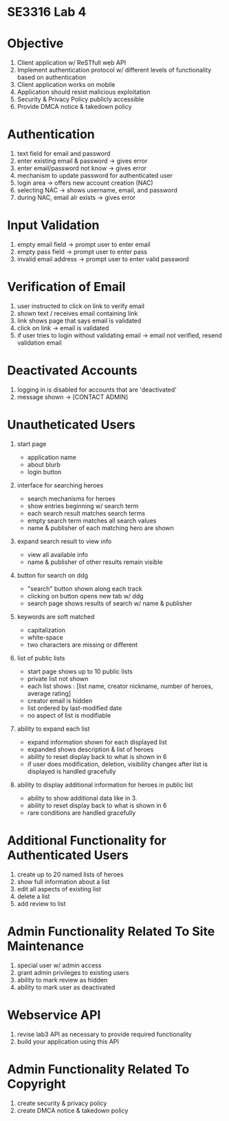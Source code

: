 # SE3316 Lab 4

# Objective
1. Client application w/ ReSTfull web API
2. Implement authentication protocol w/ different levels of functionality based on authentication
3. Client application works on mobile
4. Application should resist malicious exploitation
5. Security & Privacy Policy publicly accessible
6. Provide DMCA notice & takedown policy

# Authentication
1. text field for email and password
2. enter existing email & password -> gives error
3. enter email/password not know -> gives error
4. mechanism to update password for authenticated user
5. login area -> offers new account creation (NAC)
6. selecting NAC -> shows username, email, and password
7. during NAC, email alr exists -> gives error

# Input Validation
1. empty email field -> prompt user to enter email
2. empty pass field -> prompt user to enter pass
3. invalid email address -> prompt user to enter valid password

# Verification of Email
1. user instructed to click on link to verify email
2. shown text / receives email containing link
3. link shows page that says email is validated
4. click on link -> email is validated
5. if user tries to login without validating email -> email not verified, resend validation email

# Deactivated Accounts
1. logging in is disabled for accounts that are 'deactivated'
2. message shown -> [CONTACT ADMIN]

# Unautheticated Users
1. start page
    - application name
    - about blurb
    - login button

2. interface for searching heroes
    - search mechanisms for heroes
    - show entries beginning w/ search term
    - each search result matches search terms
    - empty search term matches all search values
    - name & publisher of each matching hero are shown

3. expand search result to view info
    - view all available info
    - name & publisher of other results remain visible

4. button for search on ddg
    - "search" button shown along each track
    - clicking on button opens new tab w/ ddg
    - search page shows results of search w/ name & publisher

5. keywords are soft matched
    - capitalization
    - white-space
    - two characters are missing or different

6. list of public lists
    - start page shows up to 10 public lists
    - private list not shown
    - each list shows : [list name, creator nickname, number of heroes, average rating]
    - creator email is hidden
    - list ordered by last-modified date
    - no aspect of list is modifiable

7. ability to expand each list
    - expand information shown for each displayed list
    - expanded shows description & list of heroes
    - ability to reset display back to what is shown in 6
    - if user does modification, deletion, visibility changes after list is displayed is handled gracefully

8. ability to display additional information for heroes in public list
    - ability to show additional data like in 3.
    - ability to reset display back to what is shown in 6
    - rare conditions are handled gracefully    

# Additional Functionality for Authenticated Users
1. create up to 20 named lists of heroes
2. show full information about a list
3. edit all aspects of existing list
4. delete a list
5. add review to list

# Admin Functionality Related To Site Maintenance
1. special user w/ admin access
2. grant admin privileges to existing users
3. ability to mark review as hidden
4. ability to mark user as deactivated

# Webservice API
1. revise lab3 API as necessary to provide required functionality
2. build your application using this API

# Admin Functionality Related To Copyright
1. create security & privacy policy
2. create DMCA notice & takedown policy
